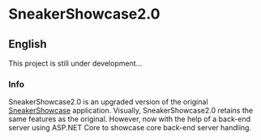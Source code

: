 # SneakerShowcase2.0
## English
This project is still under development...

### Info
SneakerShowcase2.0 is an upgraded version of the original [SneakerShowcase]() application. Visually, SneakerShowcase2.0 retains the same features as the original. However, now with the help of a back-end server using ASP.NET Core to showcase core back-end server handling. 